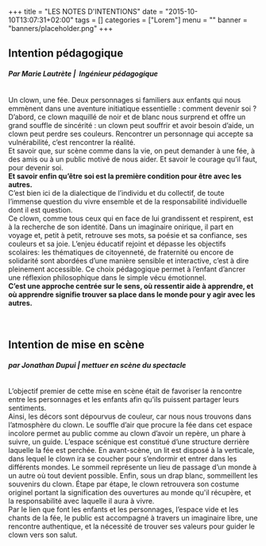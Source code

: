 +++
title = "LES NOTES D'INTENTIONS"
date = "2015-10-10T13:07:31+02:00"
tags = []
categories = ["Lorem"]
menu = ""
banner = "banners/placeholder.png"
+++

## Intention pédagogique

#### *Par Marie Lautrète  |  Ingénieur pédagogique* <br><br>


Un clown, une fée. Deux personnages si familiers aux enfants qui nous emmènent dans une aventure initiatique essentielle : comment devenir soi ?<br>
D’abord, ce clown maquillé de noir et de blanc nous surprend et offre un grand souffle de sincérité : un clown peut souffrir et avoir besoin d’aide, un clown peut perdre ses couleurs. Rencontrer un personnage qui accepte sa vulnérabilité, c’est rencontrer la réalité.<br>
Et savoir que, sur scène comme dans la vie, on peut demander à une fée, à des amis ou à un public motivé de nous aider. Et savoir le courage qu’il faut, pour devenir soi.<br>
**Et savoir enfin qu’être soi est la première condition pour être avec les autres.**<br>
C’est bien ici de la dialectique de l’individu et du collectif, de toute l’immense question du vivre ensemble et de la responsabilité individuelle dont il est question.<br>
Ce clown, comme tous ceux qui en face de lui grandissent et respirent, est à la recherche de son identité. Dans un imaginaire onirique, il part en voyage et, petit à petit, retrouve ses mots, sa poésie et sa confiance, ses couleurs et sa joie. L’enjeu éducatif rejoint et dépasse les objectifs scolaires: les thématiques de citoyenneté, de fraternité ou encore de solidarité sont abordées d’une manière sensible et interactive, c’est à dire pleinement accessible. Ce choix pédagogique permet à l’enfant d’ancrer une réflexion philosophique dans le simple vécu émotionnel.<br>
**C’est une approche centrée sur le sens, où ressentir aide à apprendre, et où apprendre signifie trouver sa place dans le monde pour y agir avec les autres.**
<br><br><br>
## Intention de mise en scène

#### *par Jonathan Dupui  |  mettuer en scène du spectacle* <br><br>
L’objectif premier de cette mise en scène était de favoriser la rencontre entre les personnages et les enfants afin qu’ils puissent partager leurs sentiments.<br>
Ainsi, les décors sont dépourvus de couleur, car nous nous trouvons dans l’atmosphère du clown. Le souffle d’air que procure la fée dans cet espace incolore permet au public comme au clown d’avoir un repère, un phare à suivre, un guide. L’espace scénique est constitué d’une structure derrière laquelle la fée est perchée. En avant-scène, un lit est disposé à la verticale, dans lequel le clown ira se coucher pour s’endormir et entrer dans les différents mondes. Le sommeil représente un lieu de passage d’un monde à un autre où tout devient possible. Enfin, sous un drap blanc, sommeillent les souvenirs du clown. Étape par étape, le clown retrouvera son costume originel portant la signification des ouvertures au monde qu'il récupère, et la responsabilité avec laquelle il aura à vivre.<br>
Par le lien que font les enfants et les personnages, l’espace vide et les chants de la fée, le public est accompagné à travers un imaginaire libre, une rencontre authentique, et la nécessité de trouver ses valeurs pour guider le clown vers son salut.
